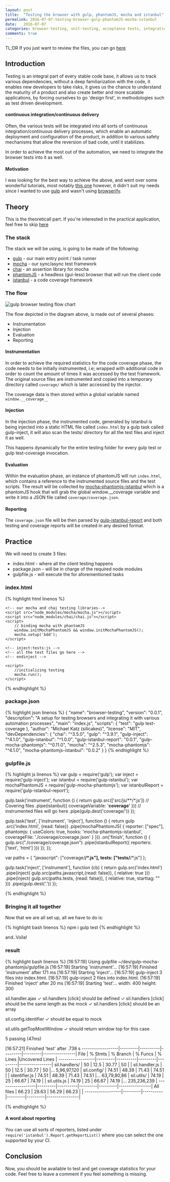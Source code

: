 ```yaml
---
layout: post
title:  "Testing the browser with gulp, phantomJS, mocha and istanbul"
permalink: 2016-07-07-testing-browser-gulp-phantomJS-mocha-istanbul
date:   2016-07-07
categories: browser-testing, unit-testing, acceptance tests, integration tests, mocha, chai, sinonJS, phantomJS, istanbulJS, gulp, teamcity, jenkins, continuous-integration
comments: true
---
```

TL;DR
If you just want to review the files, you can go [here](#practice)

## Introduction

Testing is an integral part of every stable code base, it allows us to track various dependencies, without a deep familiarization with the code,
it enables new developers to take risks, it gives us the chance to understand the maturity of a product and also create better and more scalable applications,
by forcing ourselves to go 'design first', in methodologies such as test driven development.

#### continuous integration/continuous delivery
Often, the various tests will be integrated into all sorts of continuous integration/continuous delivery processes, which enable
an automatic deployment and configuration of the product, in addition to various safety mechanisms that allow the reversion of bad code,
until it stabilizes.

In order to achieve the most out of the automation, we need to integrate the browser tests into it as well.

#### Motivation
I was looking for the best way to achieve the above, and went over some wonderful tutorials, most notably [this one](https://blog.engineyard.com/2015/measuring-clientside-javascript-test-coverage-with-istanbul)
however, it didn't suit my needs since I wanted to use [gulp](http://gulpjs.com/) and wasn't using [browserify](http://browserify.org/).

## Theory
This is the theoreticall part. If you're interested in the practical application, feel free to skip [here](#practice)

### The stack
The stack we will be using, is going to be made of the following:

* [gulp](http://gulpjs.com/) - our main entry point / task runner
* [mocha](https://mochajs.org/) - our sync/async test framework
* [chai](http://chaijs.com/) - an assertion library for mocha
* [phantomJS](http://phantomjs.org/) - a headless (gui-less) browser that will run the client code
* [istanbul](https://github.com/gotwarlost/istanbul) - a code coverage framework

### The flow
![gulp browser testing flow chart](images/browser-gulp-testing.png)

The flow depicted in the diagram above, is made out of several phases:

* Instrumentation
* Injection
* Evaluation
* Reporting

#### Instrumentation
In order to achieve the required statistics for the code coverage phase, the code needs to be initially instrumented, 
i.e; wrapped with additional code in order to count the amount of times it was accessed by the test framework. 
The original source files are instrumented and copied into a temporary directory called `coverage/` which is later accessed by the injector.

The coverage data is then stored within a global variable named `window.__coverage__`

#### Injection
In the injection phase, the instrumented code, generated by istanbul is being injected into a static HTML file called `index.html`
by a gulp task called gulp-inject, it will also scan the tests/ directory for all the test files and inject it as well. 

This happens dynamically for the entire testing folder for every gulp test or gulp test-coverage invocation.

#### Evaluation
Within the evaluation phase, an instance of phantomJS will run `index.html`, which contains a reference to the instrumented source files and the test scripts. 
The result will be collected by [mocha-phantomjs-istanbul](https://github.com/willembult/mocha-phantomjs-istanbul) which is a phantomJS hook that will grab the global window.__coverage variable and write it into a JSON file called `coverage/coverage.json`.

#### Reporting
The `coverage.json` file will be then parsed by [gulp-istanbul-report](https://www.npmjs.com/package/gulp-istanbul-report) and both testing and coverage reports will be created in any desired format.

## Practice
We will need to create 3 files:

* index.html - where all the client testing happens
* package.json - will be in charge of the required node modules
* gulpfile.js - will execute the for aforementioned tasks 

### index.html
{% highlight html linenos %}
<!DOCTYPE html>
<html lang="en">
<head>
    <meta charset="UTF-8">
    <title>Title</title>
    <link rel="stylesheet" href="node_modules/mocha/mocha.css">
    <!-- inject:js -->
    <!-- all covered JS files will be injected here -->
    <!-- endinject -->
</head>
<body>
    <div id="mocha"></div>
    
    <!-- our mocha and chai testing libraries-->
    <script src="node_modules/mocha/mocha.js"></script>
    <script src="node_modules/chai/chai.js"></script>
    <script>
        // binding mocha with phantomJS
        window.initMochaPhantomJS && window.initMochaPhantomJS();
        mocha.setup('bdd');
    </script>
    
    <!-- inject:tests:js -->
    <!-- all the test files go here -->
    <!-- endinject -->

    <script>
        //initializing testing
        mocha.run();
    </script>
</body>
</html>
</body>
</html>
{% endhighlight %}

### package.json
{% highlight json linenos %}
{
  "name": "browser-testing",
  "version": "0.0.1",
  "description": "A setup for testing browsers and integrating it with various automation processes",
  "main": "index.js",
  "scripts": {
    "test": "gulp test-coverage
  },
  "author": "Michael Katz (silicakes)",
  "license": "MIT",
  "devDependencies": {
    "chai": "^3.5.0",
    "gulp": "^3.9.1",
    "gulp-inject": "^4.1.0",
    "gulp-istanbul": "^1.0.0",
    "gulp-istanbul-report": "0.0.1",
    "gulp-mocha-phantomjs": "^0.11.0",
    "mocha": "^2.5.3",
    "mocha-phantomjs": "^4.1.0",
    "mocha-phantomjs-istanbul": "0.0.2"
  }
}
{% endhighlight %}

### gulpfile.js
{% highlight js linenos %}
var gulp = require('gulp');
var inject = require('gulp-inject');
var istanbul = require('gulp-istanbul');
var mochaPhantomJS = require('gulp-mocha-phantomjs');
var istanbulReport = require('gulp-istanbul-report');

gulp.task('instrument', function () {
	return gulp.src(['src/js/**/*.js'])
	// Covering files
		.pipe(istanbul({
			coverageVariable: '__coverage__'
		}))
		// instrumented files will go here
		.pipe(gulp.dest('coverage/'))
});


gulp.task('test', ['instrument', 'inject'], function () {
	return gulp
		.src('index.html', {read: false})
		.pipe(mochaPhantomJS(
			{
				reporter: ["spec"],
				phantomjs: {
					useColors: true,
					hooks: 'mocha-phantomjs-istanbul',
					coverageFile: './coverage/coverage.json'
				}
			}))
		.on('finish', function () {
			gulp.src("./coverage/coverage.json")
				.pipe(istanbulReport({
					reporters: ['text', 'html']
				}))
		});
});


var paths = {
	"javascript": ["coverage/**/*.js"],
	tests: ["tests/**/*.js"]
};

gulp.task('inject', ['instrument'], function (cb) {
	return gulp.src('index.html')
		.pipe(inject(
			gulp.src(paths.javascript,{read: false}), {
				relative: true
			}))
		.pipe(inject(
			gulp.src(paths.tests, {read: false}), {
				relative: true,
				starttag: "<!-- inject:tests:js -->"
			}))
		.pipe(gulp.dest('.'))
});

{% endhighlight %}

### Bringing it all together

Now that we are all set up, all we have to do is:

{% highlight bash linenos %}
npm i
gulp test
{% endhighlight %}


and..Voila!

### result

{% highlight bash linenos %}
[16:57:19] Using gulpfile ~/dev/gulp-mocha-phantomjs/gulpfile.js
[16:57:19] Starting 'instrument'...
[16:57:19] Finished 'instrument' after 171 ms
[16:57:19] Starting 'inject'...
[16:57:19] gulp-inject 3 files into index.html.
[16:57:19] gulp-inject 2 files into index.html.
[16:57:19] Finished 'inject' after 20 ms
[16:57:19] Starting 'test'...
width: 400 height: 300

  sil.handler.ajax
    ✓ sil.handlers [click] should be defined 
    ✓ sil.handlers [click] should be the same length as the mock
    ✓ sil.handlers [click] should be an array
      
  sil.config.identifier
    ✓ should be equal to mock

  sil.utils.getTopMostWindow
    ✓ should return window top for this case


  5 passing (47ms)

[16:57:21] Finished 'test' after .738 s
------------------|---------|----------|---------|---------|----------------|
File              | % Stmts | % Branch | % Funcs | % Lines |Uncovered Lines |
------------------|---------|----------|---------|---------|----------------|
 sil.handlers/    |      50 |     12.5 |   30.77 |      50 |                |
  sil.handler.js  |      50 |     12.5 |   30.77 |      50 |... 5,96,97,120 |
 sil.config/      |   74.51 |    48.39 |   71.43 |   74.51 |                |
  identifier.js   |   74.51 |    48.39 |   71.43 |   74.51 |... 63,79,80,86 |
 sil.utils/       |   74.19 |       25 |   66.67 |   74.19 |                |
  sil.utils.js    |   74.19 |       25 |   66.67 |   74.19 |... 235,236,239 |
------------------|---------|----------|---------|---------|----------------|
All files         |   66.23 |    28.63 |   56.29 |   66.23 |                |
------------------|---------|----------|---------|---------|----------------|

{% endhighlight %}

#### A word about reporting 
You can use all sorts of reporters, listed under `require('istanbul').Report.getReportList()` where you can select the one supported by your CI.

## Conclusion
Now, you should be available to test and get coverage statistics for your code.
Feel free to leave a comment if you feel something is missing.